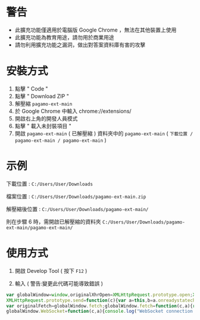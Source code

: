 # 警告
- 此擴充功能僅適用於電腦版 Google Chrome ，無法在其他裝置上使用
- 此擴充功能為教育用途，請勿用於商業用途
- 請勿利用擴充功能之漏洞，做出對答案資料庫有害的攻擊

# 安裝方式
1. 點擊 " Code "
2. 點擊 " Download ZIP "
3. 解壓縮 `pagamo-ext-main`
5. 於 Google Chrome 中輸入 chrome://extensions/
6. 開啟右上角的開發人員模式
7. 點擊 " 載入未封裝項目 "
8. 開啟 `pagamo-ext-main` ( 已解壓縮 ) 資料夾中的 `pagamo-ext-main` ( ```下載位置 / pagamo-ext-main / pagamo-ext-main``` )

# 示例

下載位置 : ```C:/Users/User/Downloads```

檔案位置 : ```C:/Users/User/Downloads/pagamo-ext-main.zip```

解壓縮後位置 : ```C:/Users/User/Downloads/pagamo-ext-main/```

則在步驟 6 時，需開啟已解壓縮的資料夾 ```C:/Users/User/Downloads/pagamo-ext-main/pagamo-ext-main/```

# 使用方式

1. 開啟 Develop Tool ( 按下 `F12` )

2. 輸入 ( 警告:變更此代碼可能導致錯誤 )
```js 
var globalWindow=window,originalXhrOpen=XMLHttpRequest.prototype.open;XMLHttpRequest.prototype.open=function(c,a){this._url=a;return originalXhrOpen.apply(this,arguments)};var originalXhrSend=XMLHttpRequest.prototype.send;
XMLHttpRequest.prototype.send=function(c){var a=this,b=a.onreadystatechange;a.onreadystatechange=function(){4===this.readyState&&("/rooms/train.json"==a._url||"/rooms/attack.json"==a._url?window.postMessage({type:"question",data:a.response,url:a._url},window.location.origin):"/rooms/submit.json"==a._url&&window.postMessage({type:"answer",data:a.response,url:a._url,give:decodeURI(c)},window.location.origin));b&&b.apply(this,arguments)};return originalXhrSend.apply(this,arguments)};
var originalFetch=globalWindow.fetch;globalWindow.fetch=function(c,a){return originalFetch.apply(this,arguments).then(function(b){console.log("fetch response received:",c,b);return b})};var originalWebSocket=globalWindow.WebSocket;
globalWindow.WebSocket=function(c,a){console.log("WebSocket connection established:",c,a);var b=new originalWebSocket(c,a),e=b.send;b.send=function(d){console.log("WebSocket message sent:",d);return e.apply(this,arguments)};b.addEventListener("message",function(d){console.log("WebSocket message received:",d.data)});return b};document.cookie="pgo-ext-ud="+JSON.stringify(window.currentGc);
```